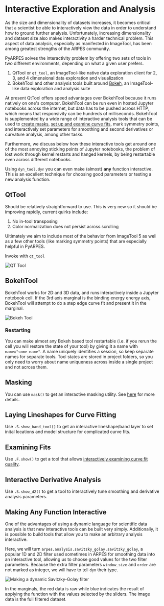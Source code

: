 # Interactive Exploration and Analysis

As the size and dimensionality of datasets increases, it becomes critical
that a scientist be able to interactively view the data in order to understand
how to ground further analysis. Unfortunately, increasing dimensionality and dataset size also makes interactivity a
harder technical problem. This aspect of data analysis, especially as manifested in
ImageTool, has been among greatest strengths of the ARPES community.

PyARPES solves the interactivity problem by offering two sets of tools in two 
different environments, depending on what a given user prefers.

1. QtTool or `qt_tool`, an ImageTool-like native data exploration client for 2, 3, and 4
   dimensional data exploration and visualization
2. BokehTool and other analysis tools built around [Bokeh](https://bokeh.pydata.org/en/latest/), 
   an ImageTool-like data exploration and analysis suite
   
At present QtTool offers speed advantages over BokehTool because it runs natively on 
one's computer. BokehTool can be run even in hosted Jupyter notebooks across 
the internet, but data has to be pushed across HTTP, which means that responsivity
can be hundreds of milliseconds. BokehTool is supplemented by a wide range of interactive
analysis tools that can be used to [create masks](/data-manipulation),
[set up and examine curve fits](/curve-fitting), mark symmetry points, and interactively 
set parameters for smoothing and second derivatives or curvature analysis, 
among other tasks.

Furthermore, we discuss below how these interactive tools get around one of the most
annoying sticking points of Jupyter notebooks, the problem of lost work through kernel 
restarts and hanged kernels, by being restartable even across different notebooks.

Using `dyn_tool.dyn` you can even make (almost) **any** function interactive. This is 
an excellent technique for choosing good parameters or testing a new analysis function. 

## QtTool

Should be relatively straightforward to use. This is very new so it should be improving rapidly,
current quirks include:

1. No in-tool transposing
2. Color normalization does not persist across scrolling

Ultimately we aim to include most of the behavior from ImageTool 5 as well
as a few other tools (like marking symmetry points) that are especially helpful in PyARPES.

Invoke with `qt_tool`

![QT Tool](static/qt-tool.png) 

## BokehTool

BokehTool works for 2D and 3D data, and runs interactively inside a Jupyter notebook cell.
If the 3rd axis marginal is the binding energy energy axis, BokehTool will attempt to do a step edge
curve fit and present it in the marginal.

![Bokeh Tool](static/bokeh-tool.png) 

### Restarting

You can make almost any Bokeh based tool restartable (i.e. if you rerun the cell
you will restore the state of your tool) by giving it a name with `name="some name"`.
A name uniquely identifies a session, so keep separate names for separate tools. Tool 
states are stored in project folders, so you only need to worry about name uniqueness 
across inside a single project and not across them.

## Masking

You can use `mask()` to get an interactive masking utility. See [here](/data-manipulation?id=masking) 
for more details.

## Laying Lineshapes for Curve Fitting

Use `.S.show_band_tool()` to get an interactive lineshape/band layer to set inital locations 
and model structure for complicated curve fits.  

## Examining Fits

Use `.F.show()` to get a tool that allows 
[interactively examining curve fit quality](/curve-fitting?id=examining-fit-quality-interactively).

## Interactive Derivative Analysis

Use `.S.show_d2()` to get a tool to interactively tune smoothing and derivative analysis parameters.

## Making Any Function Interactive 

One of the advantages of using a dynamic language for scientific data analysis is 
that new interactive tools can be built very simply. Additionally, it is possible to build
tools that allow you to make an arbitrary analysis interactive.

Here, we will turn `arpes.analysis.savitzky_golay.savitzky_golay`, a popular 1D and 2D filter
used sometimes in ARPES for smoothing data into an interactive tool, allowing us to choose good 
values for the two filter parameters. Because the extra filter parameters `window_size` and `order`
are not marked as integer, we will have to tell `dyn` their type.   

![Making a dynamic Savitzky-Golay filter](/static/dyn.png)

In the marginals, the red data is raw while blue indicates the result of 
applying the function with the values selected by the sliders. The image data 
is the full filtered dataset.